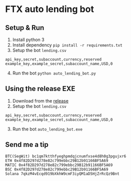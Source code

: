 # FTX auto lending bot

## Setup & Run
1) Install python 3
2) Install dependency `pip install -r requirements.txt`
3) Setup the bot `lending.csv`

```
api_key,secret,subaccount,currency,reserved
example_key,example_secret,subaccount_name,USD,0
```

4) Run the bot `python auto_lending_bot.py`


## Using the release EXE
1) Download from the [release](https://github.com/PattoMotto/ftx-auto-lending/releases)
2) Setup the bot `lending.csv`

```
api_key,secret,subaccount,currency,reserved
example_key,example_secret,subaccount_name,USD,0
```

3) Run the bot `auto_lending_bot.exe`


## Send me a tip
```
BTC(SegWit) bc1qm7ktthfyeghpmdqjcnumfxse4d8h0g3pgujxr6
ETH 0x4f82D297d278e82c799ebbc29B12b91166BF5A69
MATIC 0x4f82D297d278e82c799ebbc29B12b91166BF5A69
BSC 0x4f82D297d278e82c799ebbc29B12b91166BF5A69
Solana 7qkzM4vEcqd919bXkhW9cmF3iyQM1aD5HjZrRcQz9Bnt
```